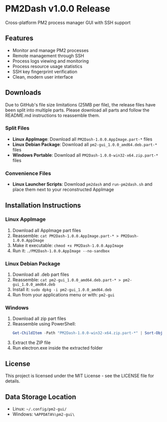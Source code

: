 # PM2Dash v1.0.0 Release

Cross-platform PM2 process manager GUI with SSH support

## Features
- Monitor and manage PM2 processes
- Remote management through SSH
- Process logs viewing and monitoring
- Process resource usage statistics
- SSH key fingerprint verification
- Clean, modern user interface

## Downloads
Due to GitHub's file size limitations (25MB per file), the release files have been split into multiple parts. Please download all parts and follow the README.md instructions to reassemble them.

### Split Files
- **Linux AppImage**: Download all `PM2Dash-1.0.0.AppImage.part-*` files
- **Linux Debian Package**: Download all `pm2-gui_1.0.0_amd64.deb.part-*` files
- **Windows Portable**: Download all `PM2Dash-1.0.0-win32-x64.zip.part-*` files

### Convenience Files
- **Linux Launcher Scripts**: Download `pm2dash` and `run-pm2dash.sh` and place them next to your reconstructed AppImage

## Installation Instructions

### Linux AppImage
1. Download all AppImage part files
2. Reassemble: `cat PM2Dash-1.0.0.AppImage.part-* > PM2Dash-1.0.0.AppImage`
3. Make it executable: `chmod +x PM2Dash-1.0.0.AppImage`
4. Run it: `./PM2Dash-1.0.0.AppImage --no-sandbox`

### Linux Debian Package
1. Download all .deb part files
2. Reassemble: `cat pm2-gui_1.0.0_amd64.deb.part-* > pm2-gui_1.0.0_amd64.deb`
3. Install it: `sudo dpkg -i pm2-gui_1.0.0_amd64.deb`
4. Run from your applications menu or with: `pm2-gui`

### Windows
1. Download all zip part files
2. Reassemble using PowerShell:
   ```powershell
   Get-ChildItem -Path "PM2Dash-1.0.0-win32-x64.zip.part-*" | Sort-Object -Property Name | ForEach-Object { Get-Content -Path $_.FullName -Raw -Encoding Byte } | Set-Content -Path "PM2Dash-1.0.0-win32-x64.zip" -Encoding Byte
   ```
3. Extract the ZIP file
4. Run electron.exe inside the extracted folder

## License
This project is licensed under the MIT License - see the LICENSE file for details.

## Data Storage Location
- Linux: `~/.config/pm2-gui/`
- Windows: `%APPDATA%\pm2-gui\` 